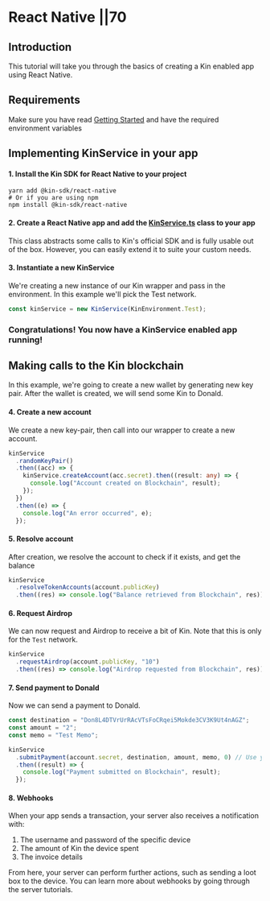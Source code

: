 # React Native ||70

## Introduction

This tutorial will take you through the basics of creating a Kin enabled app using React Native.

## Requirements

Make sure you have read [Getting Started](/tutorials/#getting-started) and have the required environment variables

## Implementing KinService in your app

#### 1. Install the Kin SDK for React Native to your project

```shell
yarn add @kin-sdk/react-native
# Or if you are using npm
npm install @kin-sdk/react-native
```

#### 2. Create a React Native app and add the [KinService.ts](https://github.com/kintegrate/kin-starter-react-native/blob/main/src/KinService.ts) class to your app

This class abstracts some calls to Kin's official SDK and is fully usable out of the box. However, you can easily extend it to suite your custom needs.

#### 3. Instantiate a new KinService

We're creating a new instance of our Kin wrapper and pass in the environment. In this example we'll pick the Test network.

```typescript
const kinService = new KinService(KinEnvironment.Test);
```

### Congratulations! You now have a KinService enabled app running!

## Making calls to the Kin blockchain

In this example, we're going to create a new wallet by generating new key pair. After the wallet is created, we will send some Kin to Donald.

#### 4. Create a new account

We create a new key-pair, then call into our wrapper to create a new account.

```typescript
kinService
  .randomKeyPair()
  .then((acc) => {
    kinService.createAccount(acc.secret).then((result: any) => {
      console.log("Account created on Blockchain", result);
    });
  })
  .then((e) => {
    console.log("An error occurred", e);
  });
```

#### 5. Resolve account

After creation, we resolve the account to check if it exists, and get the balance

```typescript
kinService
  .resolveTokenAccounts(account.publicKey)
  .then((res) => console.log("Balance retrieved from Blockchain", res));
```

#### 6. Request Airdrop

We can now request and Airdrop to receive a bit of Kin. Note that this is only for the `Test` network.

```typescript
kinService
  .requestAirdrop(account.publicKey, "10")
  .then((res) => console.log("Airdrop requested from Blockchain", res));
```

#### 7. Send payment to Donald

Now we can send a payment to Donald.

```typescript
const destination = "Don8L4DTVrUrRAcVTsFoCRqei5Mokde3CV3K9Ut4nAGZ";
const amount = "2";
const memo = "Test Memo";

kinService
  .submitPayment(account.secret, destination, amount, memo, 0) // Use your App Index instead 0
  .then((result) => {
    console.log("Payment submitted on Blockchain", result);
  });
```

#### 8. Webhooks

When your app sends a transaction, your server also receives a notification with:

1. The username and password of the specific device
2. The amount of Kin the device spent
3. The invoice details

From here, your server can perform further actions, such as sending a loot box to the device. You can learn more about webhooks by going through the server tutorials.
